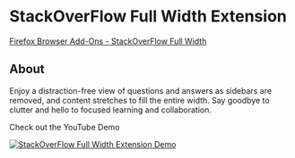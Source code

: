 # StackOverFlow Full Width Extension

[Firefox Browser Add-Ons - StackOverFlow Full Width](https://addons.mozilla.org/en-US/firefox/addon/stackoverflow-full-width/)

## About
Enjoy a distraction-free view of questions and answers as sidebars are removed, and content stretches to fill the entire width. Say goodbye to clutter and hello to focused learning and collaboration. 

Check out the YouTube Demo

[![StackOverFlow Full Width Extension Demo](https://img.youtube.com/vi/IMEawphbVa8/0.jpg)](https://www.youtube.com/watch?v=IMEawphbVa8)